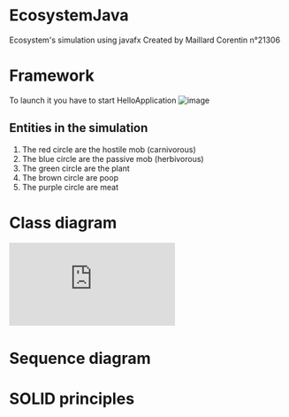 # EcosystemJava
Ecosystem's simulation using javafx
Created by Maillard Corentin n°21306
# Framework
To launch it you have to start HelloApplication
![image](https://user-images.githubusercontent.com/33122169/147889201-84a6608c-0d43-44ae-ad1f-25419a259ca7.png)
## Entities in the simulation
1) The red circle are the hostile mob (carnivorous)
2) The blue circle are the passive mob (herbivorous)
3) The green circle are the plant
4) The brown circle are poop
5) The purple circle are meat

# Class diagram
![image](https://github.com/corentinmaillard/EcosystemJava/blob/main/Diagram/EcosystemClassDiagram.pdf)
# Sequence diagram
# SOLID principles
